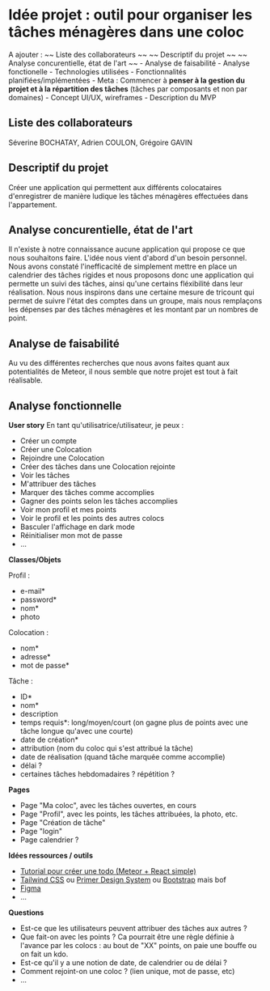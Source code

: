 # Idée projet : outil pour organiser les tâches ménagères dans une coloc

A ajouter : 
~~     Liste des collaborateurs ~~
~~     Descriptif du projet ~~
~~     Analyse concurentielle, état de l'art ~~
    - Analyse de faisabilité
    - Analyse fonctionelle
        - Technologies utilisées
        - Fonctionnalités planifiées/implémentées
        - Meta : Commencer à **penser à la gestion du projet et à la répartition des tâches** (tâches par composants et non par domaines)
    - Concept UI/UX, wireframes
    - Description du MVP

## Liste des collaborateurs
Séverine BOCHATAY, Adrien COULON, Grégoire GAVIN

## Descriptif du projet
Créer une application qui permettent aux différents colocataires d'enregistrer de manière ludique les tâches ménagères effectuées dans l'appartement.

## Analyse concurentielle, état de l'art
Il n'existe à notre connaissance aucune application qui propose ce que nous souhaitons faire. L'idée nous vient d'abord d'un besoin personnel. Nous avons constaté l'inefficacité de simplement mettre en place un calendrier des tâches rigides et nous proposons donc une application qui permette un suivi des tâches, ainsi qu'une certains fléxibilité dans leur réalisation. Nous nous inspirons dans une certaine mesure de tricount qui permet de suivre l'état des comptes dans un groupe, mais nous remplaçons les dépenses par des tâches ménagères et les montant par un nombres de point.

## Analyse de faisabilité
Au vu des différentes recherches que nous avons faites quant aux potentialités de Meteor, il nous semble que notre projet est tout à fait réalisable.

## Analyse fonctionnelle
**User story**
En tant qu'utilisatrice/utilisateur, je peux : 
- Créer un compte
- Créer une Colocation
- Rejoindre une Colocation
- Créer des tâches dans une Colocation rejointe
- Voir les tâches
- M'attribuer des tâches
- Marquer des tâches comme accomplies
- Gagner des points selon les tâches accomplies
- Voir mon profil et mes points
- Voir le profil et les points des autres colocs
- Basculer l'affichage en dark mode
- Réinitialiser mon mot de passe
- ...

**Classes/Objets**

Profil :
- e-mail*
- password*
- nom*
- photo

Colocation :
- nom*
- adresse*
- mot de passe*

Tâche :
- ID*
- nom*
- description
- temps requis*: long/moyen/court (on gagne plus de points avec une tâche longue qu'avec une courte)
- date de création*
- attribution (nom du coloc qui s'est attribué la tâche)
- date de réalisation (quand tâche marquée comme accomplie)
- délai ?
- certaines tâches hebdomadaires ? répétition ?

**Pages**
 - Page "Ma coloc", avec les tâches ouvertes, en cours
 - Page "Profil", avec les points, les tâches attribuées, la photo, etc.
 - Page "Création de tâche"
 - Page "login"
 - Page calendrier ?

**Idées ressources / outils** 
- [Tutorial pour créer une todo (Meteor + React simple)](https://react-tutorial.meteor.com/simple-todos/)
- [Tailwind CSS](https://tailwindcss.com/) ou [Primer Design System](https://primer.style/) ou [Bootstrap](https://getbootstrap.com/) mais bof
- [Figma](https://www.figma.com/)
- ...

**Questions**
 - Est-ce que les utilisateurs peuvent attribuer des tâches aux autres ?
 - Que fait-on avec les points ? Ca pourrait être une règle définie à l'avance par les colocs : au bout de "XX" points, on paie une bouffe ou on fait un kdo.
 - Est-ce qu'il y a une notion de date, de calendrier ou de délai ?
 - Comment rejoint-on une coloc ? (lien unique, mot de passe, etc)
 - ...
